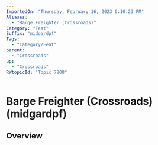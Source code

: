 ```yaml
---
ImportedOn: "Thursday, February 16, 2023 6:10:23 PM"
Aliases:
  - "Barge Freighter (Crossroads)"
Category: "Feat"
Suffix: "midgardpf"
Tags:
  - "Category/Feat"
parent:
  - "Crossroads"
up:
  - "Crossroads"
RWtopicId: "Topic_7808"
---
```

# Barge Freighter (Crossroads) (midgardpf)
## Overview
